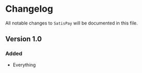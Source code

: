 # Changelog

All notable changes to `SatisPay` will be documented in this file.

## Version 1.0

### Added
- Everything
